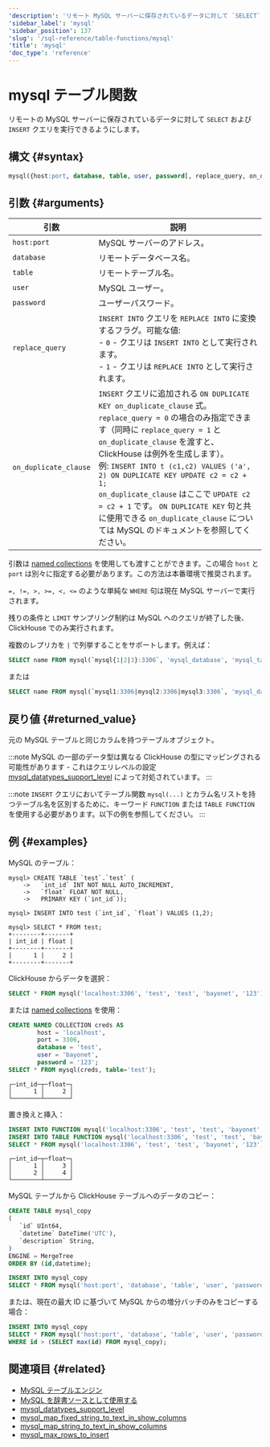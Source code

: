 ```yaml
---
'description': 'リモート MySQL サーバーに保存されているデータに対して `SELECT` および `INSERT` クエリを実行できるようにします。'
'sidebar_label': 'mysql'
'sidebar_position': 137
'slug': '/sql-reference/table-functions/mysql'
'title': 'mysql'
'doc_type': 'reference'
---
```



# mysql テーブル関数

リモートの MySQL サーバーに保存されているデータに対して `SELECT` および `INSERT` クエリを実行できるようにします。

## 構文 {#syntax}

```sql
mysql({host:port, database, table, user, password[, replace_query, on_duplicate_clause] | named_collection[, option=value [,..]]})
```

## 引数 {#arguments}

| 引数                 | 説明                                                                                                                                                                                                                                                                     |
|---------------------|--------------------------------------------------------------------------------------------------------------------------------------------------------------------------------------------------------------------------------------------------------------------------|
| `host:port`         | MySQL サーバーのアドレス。                                                                                                                                                                                                                                                 |
| `database`          | リモートデータベース名。                                                                                                                                                                                                                                                 |
| `table`             | リモートテーブル名。                                                                                                                                                                                                                                                    |
| `user`              | MySQL ユーザー。                                                                                                                                                                                                                                                           |
| `password`          | ユーザーパスワード。                                                                                                                                                                                                                                                      |
| `replace_query`     | `INSERT INTO` クエリを `REPLACE INTO` に変換するフラグ。可能な値:<br/>    - `0` - クエリは `INSERT INTO` として実行されます。<br/>    - `1` - クエリは `REPLACE INTO` として実行されます。                                                                          |
| `on_duplicate_clause` | `INSERT` クエリに追加される `ON DUPLICATE KEY on_duplicate_clause` 式。 `replace_query = 0` の場合のみ指定できます（同時に `replace_query = 1` と `on_duplicate_clause` を渡すと、ClickHouse は例外を生成します）。<br/>    例: `INSERT INTO t (c1,c2) VALUES ('a', 2) ON DUPLICATE KEY UPDATE c2 = c2 + 1;`<br/>    `on_duplicate_clause` はここで `UPDATE c2 = c2 + 1` です。 `ON DUPLICATE KEY` 句と共に使用できる `on_duplicate_clause` については MySQL のドキュメントを参照してください。 |

引数は [named collections](operations/named-collections.md) を使用しても渡すことができます。この場合 `host` と `port` は別々に指定する必要があります。この方法は本番環境で推奨されます。

`=, !=, >, >=, <, <=` のような単純な `WHERE` 句は現在 MySQL サーバーで実行されます。

残りの条件と `LIMIT` サンプリング制約は MySQL へのクエリが終了した後、ClickHouse でのみ実行されます。

複数のレプリカを `|` で列挙することをサポートします。例えば：

```sql
SELECT name FROM mysql(`mysql{1|2|3}:3306`, 'mysql_database', 'mysql_table', 'user', 'password');
```

または

```sql
SELECT name FROM mysql(`mysql1:3306|mysql2:3306|mysql3:3306`, 'mysql_database', 'mysql_table', 'user', 'password');
```

## 戻り値 {#returned_value}

元の MySQL テーブルと同じカラムを持つテーブルオブジェクト。

:::note
MySQL の一部のデータ型は異なる ClickHouse の型にマッピングされる可能性があります - これはクエリレベルの設定 [mysql_datatypes_support_level](operations/settings/settings.md#mysql_datatypes_support_level) によって対処されています。
:::

:::note
`INSERT` クエリにおいてテーブル関数 `mysql(...)` とカラム名リストを持つテーブル名を区別するために、キーワード `FUNCTION` または `TABLE FUNCTION` を使用する必要があります。以下の例を参照してください。
:::

## 例 {#examples}

MySQL のテーブル：

```text
mysql> CREATE TABLE `test`.`test` (
    ->   `int_id` INT NOT NULL AUTO_INCREMENT,
    ->   `float` FLOAT NOT NULL,
    ->   PRIMARY KEY (`int_id`));

mysql> INSERT INTO test (`int_id`, `float`) VALUES (1,2);

mysql> SELECT * FROM test;
+--------+-------+
| int_id | float |
+--------+-------+
|      1 |     2 |
+--------+-------+
```

ClickHouse からデータを選択：

```sql
SELECT * FROM mysql('localhost:3306', 'test', 'test', 'bayonet', '123');
```

または [named collections](operations/named-collections.md) を使用：

```sql
CREATE NAMED COLLECTION creds AS
        host = 'localhost',
        port = 3306,
        database = 'test',
        user = 'bayonet',
        password = '123';
SELECT * FROM mysql(creds, table='test');
```

```text
┌─int_id─┬─float─┐
│      1 │     2 │
└────────┴───────┘
```

置き換えと挿入：

```sql
INSERT INTO FUNCTION mysql('localhost:3306', 'test', 'test', 'bayonet', '123', 1) (int_id, float) VALUES (1, 3);
INSERT INTO TABLE FUNCTION mysql('localhost:3306', 'test', 'test', 'bayonet', '123', 0, 'UPDATE int_id = int_id + 1') (int_id, float) VALUES (1, 4);
SELECT * FROM mysql('localhost:3306', 'test', 'test', 'bayonet', '123');
```

```text
┌─int_id─┬─float─┐
│      1 │     3 │
│      2 │     4 │
└────────┴───────┘
```

MySQL テーブルから ClickHouse テーブルへのデータのコピー：

```sql
CREATE TABLE mysql_copy
(
   `id` UInt64,
   `datetime` DateTime('UTC'),
   `description` String,
)
ENGINE = MergeTree
ORDER BY (id,datetime);

INSERT INTO mysql_copy
SELECT * FROM mysql('host:port', 'database', 'table', 'user', 'password');
```

または、現在の最大 ID に基づいて MySQL からの増分バッチのみをコピーする場合：

```sql
INSERT INTO mysql_copy
SELECT * FROM mysql('host:port', 'database', 'table', 'user', 'password')
WHERE id > (SELECT max(id) FROM mysql_copy);
```

## 関連項目 {#related}

- [MySQL テーブルエンジン](../../engines/table-engines/integrations/mysql.md)
- [MySQL を辞書ソースとして使用する](/sql-reference/dictionaries#mysql)
- [mysql_datatypes_support_level](operations/settings/settings.md#mysql_datatypes_support_level)
- [mysql_map_fixed_string_to_text_in_show_columns](operations/settings/settings.md#mysql_map_fixed_string_to_text_in_show_columns)
- [mysql_map_string_to_text_in_show_columns](operations/settings/settings.md#mysql_map_string_to_text_in_show_columns)
- [mysql_max_rows_to_insert](operations/settings/settings.md#mysql_max_rows_to_insert)
